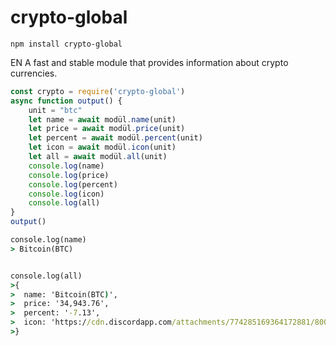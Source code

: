 # crypto-global

```shell
npm install crypto-global
```

EN
A fast and stable module that provides information about crypto currencies.


```javascript
const crypto = require('crypto-global')
async function output() {
    unit = "btc"
    let name = await modül.name(unit)
    let price = await modül.price(unit)
    let percent = await modül.percent(unit)
    let icon = await modül.icon(unit)
    let all = await modül.all(unit)
    console.log(name)
    console.log(price)
    console.log(percent)
    console.log(icon)
    console.log(all)
}
output()
```

```cmd
console.log(name) 
> Bitcoin(BTC)


console.log(all) 
>{
>  name: 'Bitcoin(BTC)',
>  price: '34,943.76',
>  percent: '-7.13',
>  icon: 'https://cdn.discordapp.com/attachments/774285169364172881/800012387742384128/bitcoin.png'
>}
```
